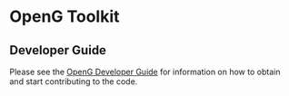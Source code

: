 # OpenG Toolkit

## Developer Guide

Please see the [OpenG Developer Guide](docs/developer-guide.md) for information on how to obtain and start contributing to the code.